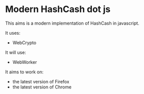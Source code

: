 Modern HashCash dot js
======================

This aims is a modern implementation of HashCash in javascript.

It uses:

 * WebCrypto

It will use:

 * WebWorker

It aims to work on:

 * the latest version of Firefox
 * the latest version of Chrome
